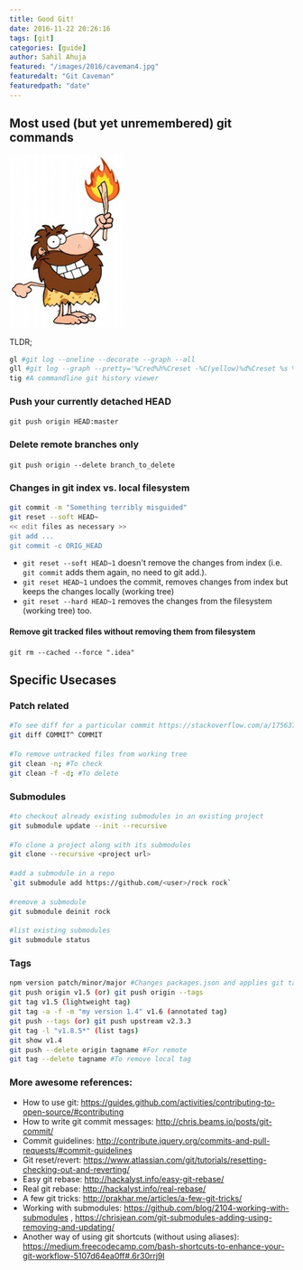 ```yaml
---
title: Good Git!
date: 2016-11-22 20:26:16
tags: [git]
categories: [guide]
author: Sahil Ahuja
featured: "/images/2016/caveman4.jpg"
featuredalt: "Git Caveman"
featuredpath: "date"
---
```

## Most used (but yet unremembered) git commands

![Caveman Fire](/images/2016/caveman4.jpg)

TLDR;
```bash
gl #git log --oneline --decorate --graph --all
gll #git log --graph --pretty='%Cred%h%Creset -%C(yellow)%d%Creset %s %Cgreen(%cr) %C(bold blue)<%an>%Creset' --abbrev-commit --all
tig #A commandline git history viewer
```

<!--more-->

### Push your currently detached HEAD
`git push origin HEAD:master` 


### Delete remote branches only
`git push origin --delete branch_to_delete`

### Changes in git index vs. local filesystem
```bash
git commit -m "Something terribly misguided"
git reset --soft HEAD~
<< edit files as necessary >> 
git add ... 
git commit -c ORIG_HEAD
```

* `git reset --soft HEAD~1` doesn't remove the changes from index (i.e. `git commit` adds them again, no need to git add.).
* `git reset HEAD~1` undoes the commit, removes changes from index but keeps the changes locally (working tree)
* `git reset --hard HEAD~1` removes the changes from the filesystem (working tree) too.

#### Remove git tracked files without removing them from filesystem
`git rm --cached --force ".idea"`

## Specific Usecases

### Patch related
```bash
#To see diff for a particular commit https://stackoverflow.com/a/17563740/1233476
git diff COMMIT^ COMMIT

#To remove untracked files from working tree
git clean -n; #To check
git clean -f -d; #To delete
```

### Submodules
```bash
#to checkout already existing submodules in an existing project
git submodule update --init --recursive

#To clone a project along with its submodules
git clone --recursive <project url>

#add a submodule in a repo
`git submodule add https://github.com/<user>/rock rock` 

#remove a submodule
git submodule deinit rock

#list existing submodules
git submodule status
```

### Tags
```bash
npm version patch/minor/major #Changes packages.json and applies git tag
git push origin v1.5 (or) git push origin --tags
git tag v1.5 (lightweight tag)
git tag -a -f -m "my version 1.4" v1.6 (annotated tag)
git push --tags (or) git push upstream v2.3.3
git tag -l "v1.8.5*" (list tags)
git show v1.4
git push --delete origin tagname #For remote
git tag --delete tagname #To remove local tag
```

### More awesome references:
* How to use git: https://guides.github.com/activities/contributing-to-open-source/#contributing
* How to write git commit messages: http://chris.beams.io/posts/git-commit/
* Commit guidelines: http://contribute.jquery.org/commits-and-pull-requests/#commit-guidelines
* Git reset/revert: https://www.atlassian.com/git/tutorials/resetting-checking-out-and-reverting/
* Easy git rebase: http://hackalyst.info/easy-git-rebase/
* Real git rebase: http://hackalyst.info/real-rebase/
* A few git tricks: http://prakhar.me/articles/a-few-git-tricks/
* Working with submodules: https://github.com/blog/2104-working-with-submodules , https://chrisjean.com/git-submodules-adding-using-removing-and-updating/
* Another way of using git shortcuts (without using aliases): https://medium.freecodecamp.com/bash-shortcuts-to-enhance-your-git-workflow-5107d64ea0ff#.6r30rrj9l
